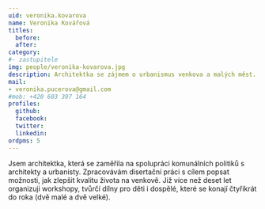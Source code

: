 ```yaml
---
uid: veronika.kovarova
name: Veronika Kovářová
titles:
  before: 
  after:
category:
#- zastupitele
img: people/veronika-kovarova.jpg
description: Architektka se zájmem o urbanismus venkova a malých měst. Organizátorka tvůrčích dílen pro děti i dospělé.
mail:
- veronika.pucerova@gmail.com
#mob: +420 603 397 164
profiles:
  github:
  facebook:				
  twitter:
  linkedin:
ordpms: 5 
---
```


Jsem architektka, která se zaměřila na spolupráci komunálních politiků s architekty a urbanisty. Zpracovávám disertační práci s cílem popsat možnosti, jak zlepšit kvalitu života na venkově. Již více než deset let organizuji workshopy, tvůrčí dílny pro děti i dospělé, které se konají čtyřikrát do roka (dvě malé a dvě velké).
